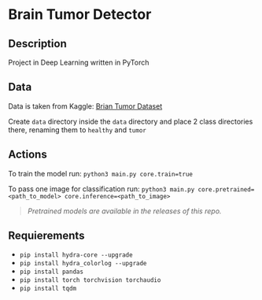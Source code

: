 # Brain Tumor Detector

## Description

Project in Deep Learning written in PyTorch

## Data

Data is taken from Kaggle: [Brian Tumor Dataset](https://www.kaggle.com/datasets/preetviradiya/brian-tumor-dataset)

Create `data` directory inside the `data` directory and place 2 class directories there, renaming them to `healthy` and `tumor`

## Actions

To train the model run: `python3 main.py core.train=true`

To pass one image for classification run: `python3 main.py core.pretrained=<path_to_model> core.inference=<path_to_image>`

> *Pretrained models are available in the releases of this repo.*

## Requierements

- `pip install hydra-core --upgrade`
- `pip install hydra_colorlog --upgrade`
- `pip install pandas`
- `pip install torch torchvision torchaudio`
- `pip install tqdm`
